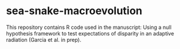 # sea-snake-macroevolution
This repository contains R code used in the manuscript: Using a null hypothesis framework to test expectations of disparity in an adaptive radiation (Garcia et al. in prep).
